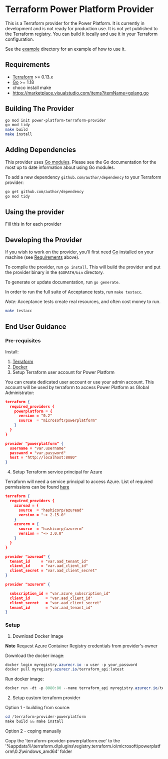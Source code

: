 # Terraform Power Platform Provider

This is a Terraform provider for the Power Platform. It is currently in development and is not ready for production use. It is not yet published to the Terraform registry. You can build it locally and use it in your Terraform configuration.

See the [example](./example) directory for an example of how to use it.

## Requirements

- [Terraform](https://www.terraform.io/downloads.html) >= 0.13.x
- [Go](https://golang.org/doc/install) >= 1.18
- choco install make
- <https://marketplace.visualstudio.com/items?itemName=golang.go>

## Building The Provider

```sh
go mod init power-platform-terraform-provider
go mod tidy
make build
make install
```

## Adding Dependencies

This provider uses [Go modules](https://github.com/golang/go/wiki/Modules).
Please see the Go documentation for the most up to date information about using Go modules.

To add a new dependency `github.com/author/dependency` to your Terraform provider:

```sh
go get github.com/author/dependency
go mod tidy
```

## Using the provider

Fill this in for each provider

## Developing the Provider

If you wish to work on the provider, you'll first need [Go](http://www.golang.org) installed on your machine (see [Requirements](#requirements) above).

To compile the provider, run `go install`. This will build the provider and put the provider binary in the `$GOPATH/bin` directory.

To generate or update documentation, run `go generate`.

In order to run the full suite of Acceptance tests, run `make testacc`.

*Note:* Acceptance tests create real resources, and often cost money to run.

```sh
make testacc
```

## End User Guidance

### Pre-requisites  

Install:

1. [Terraform](https://www.terraform.io/downloads.html)
2. [Docker](https://www.docker.com/products/docker-desktop/)
3. Setup Terraform user account for Power Platform

You can create dedicated user account or use your admin account. This account will be used by terraform to access Power Platform as Global Administrator:

```json
terraform {
  required_providers {
    powerplatform = {
      version = "0.2"
      source  = "microsoft/powerplatform"
    }
  }
}

provider "powerplatform" {
  username = "var.username"
  password = "var.password"
  host = "http://localhost:8080"
}
```

4. Setup Terraform service principal for Azure

Terraform will need a service principal to access Azure. List of required permissions can be found [here](https://registry.terraform.io/providers/hashicorp/azurerm/latest/docs/guides/service_principal_client_secret)

```json
terraform {
  required_providers {
    azuread = {
      source  = "hashicorp/azuread"
      version = "~> 2.15.0"
    }
    azurerm = {
      source  = "hashicorp/azurerm"
      version = "~> 3.0.0"
    }
  }
}

provider "azuread" {
  tenant_id     = "var.aad_tenant_id"
  client_id     = "var.aad_client_id"
  client_secret = "var.aad_client_secret"
}

provider "azurerm" {

  subscription_id = "var.azure_subscription_id"
  client_id       = "var.aad_client_id"
  client_secret   = "var.aad_client_secret"
  tenant_id       = "var.aad_tenant_id"
}
```

### Setup

1. Download Docker Image

**Note**
Request Azure Container Registry credentials from provider's owner

Download the docker image:

```powershell
docker login myregistry.azurecr.io -u user -p your_password
docker pull myregisry.azurecr.io/terraform_api:latest
```

Run docker image:

```powershell
docker run -dt -p 8080:80 --name terraform_api myregistry.azurecr.io/terraform_api:latest
```

2. Setup custom terraform provider

Option 1 - building from source:

```powershell
cd /terraform-provider-powerplatform
make build && make install
```

Option 2 - coping manually

Copy the 'terraform-provider-powerplatform.exe' to the '%appdata%\terraform.d\plugins\registry.terraform.io\microsoft\powerplatform\0.2\windows_amd64' folder
